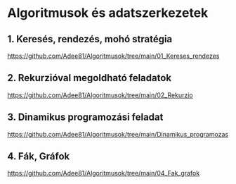 # Algoritmusok és adatszerkezetek

## 1.	Keresés, rendezés, mohó stratégia
https://github.com/Adee81/Algoritmusok/tree/main/01_Kereses_rendezes

## 2.	Rekurzióval megoldható feladatok
https://github.com/Adee81/Algoritmusok/tree/main/02_Rekurzio

## 3.	Dinamikus programozási feladat
https://github.com/Adee81/Algoritmusok/tree/main/Dinamikus_programozas

## 4. Fák, Gráfok
https://github.com/Adee81/Algoritmusok/tree/main/04_Fak_grafok

